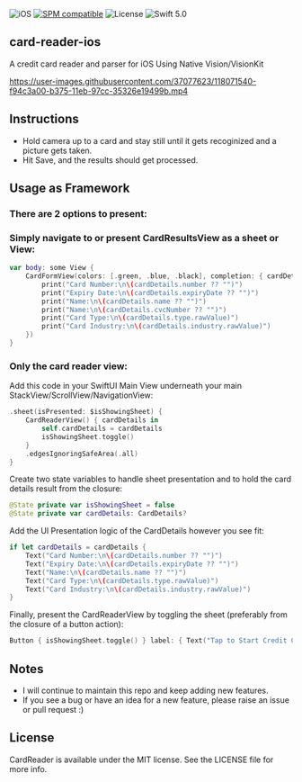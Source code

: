 ![iOS](https://img.shields.io/badge/platform-Linux%20%7C%20OS%20X%20%7C%20iOS%20%7C%20tvOS%20%7C%20watchOS-orange.svg)
[![SPM compatible](https://img.shields.io/badge/SPM-compatible-4BC51D.svg?style=flat)](https://github.com/apple/swift-package-manager)
![License](https://img.shields.io/cocoapods/l/SwiftSoup.svg?style=flat)
![Swift 5.0](https://img.shields.io/badge/swift-5.0-orange.svg)

## card-reader-ios

A credit card reader and parser for iOS Using Native Vision/VisionKit

https://user-images.githubusercontent.com/37077623/118071540-f94c3a00-b375-11eb-97cc-35326e19499b.mp4

## Instructions

*   Hold camera up to a card and stay still until it gets recoginized and a picture gets taken.
*   Hit Save, and the results should get processed.

## Usage as Framework

### There are 2 options to present:


### Simply navigate to or present CardResultsView as a sheet or View:

```swift
var body: some View {
	CardFormView(colors: [.green, .blue, .black], completion: { cardDetails in 
        print("Card Number:\n\(cardDetails.number ?? "")")
        print("Expiry Date:\n\(cardDetails.expiryDate ?? "")")
        print("Name:\n\(cardDetails.name ?? "")")
        print("Name:\n\(cardDetails.cvcNumber ?? "")")
        print("Card Type:\n\(cardDetails.type.rawValue)")
        print("Card Industry:\n\(cardDetails.industry.rawValue)")
    })
}
```


### Only the card reader view:

Add this code in your SwiftUI Main View underneath your main StackView/ScrollView/NavigationView:

```swift
.sheet(isPresented: $isShowingSheet) {
    CardReaderView() { cardDetails in
        self.cardDetails = cardDetails
        isShowingSheet.toggle()
    }
    .edgesIgnoringSafeArea(.all)
}
```

Create two state variables to handle sheet presentation and to hold the card details result from the closure:

```swift
@State private var isShowingSheet = false
@State private var cardDetails: CardDetails?
```

Add the UI Presentation logic of the CardDetails however you see fit:

```swift
if let cardDetails = cardDetails {
    Text("Card Number:\n\(cardDetails.number ?? "")")
    Text("Expiry Date:\n\(cardDetails.expiryDate ?? "")")
    Text("Name:\n\(cardDetails.name ?? "")")
    Text("Card Type:\n\(cardDetails.type.rawValue)")
    Text("Card Industry:\n\(cardDetails.industry.rawValue)")
}
```

Finally, present the CardReaderView by toggling the sheet (preferably from the closure of a button action):

```swift
Button { isShowingSheet.toggle() } label: { Text("Tap to Start Credit Card reading!") } 
```

## Notes

*   I will continue to maintain this repo and keep adding new features.
*   If you see a bug or have an idea for a new feature, please raise an issue or pull request :)

## License

CardReader is available under the MIT license. See the LICENSE file for more info.